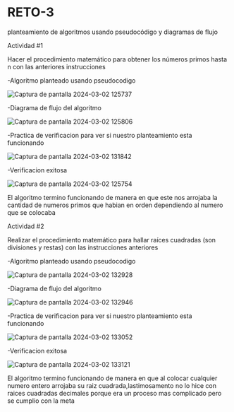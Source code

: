 # RETO-3

planteamiento de algoritmos usando  pseudocódigo y diagramas de flujo

Actividad #1

Hacer el procedimiento matemático  para obtener los números primos hasta n con las anteriores instrucciones

-Algoritmo planteado usando pseudocodigo

![Captura de pantalla 2024-03-02 125737](https://github.com/JeysonRomero/RETO-3/assets/159095091/d709eaf8-de2a-4b4e-a6fc-bafde1c16fbc)


-Diagrama de flujo del algoritmo

![Captura de pantalla 2024-03-02 125806](https://github.com/JeysonRomero/RETO-3/assets/159095091/c5ea5b57-c72e-4296-99c0-19c87d5a11c4)


-Practica de verificacion para ver si nuestro planteamiento esta funcionando

![Captura de pantalla 2024-03-02 131842](https://github.com/JeysonRomero/RETO-3/assets/159095091/a1c23370-319e-4fae-bc11-944e248a3fb2)


-Verificacion exitosa

![Captura de pantalla 2024-03-02 125754](https://github.com/JeysonRomero/RETO-3/assets/159095091/4d42772b-83f2-41f0-b3e8-8c3d29a94c55)

El algoritmo termino funcionando de manera en que  este nos arrojaba la cantidad de numeros primos que habian en orden dependiendo al numero que se colocaba


Actividad #2

Realizar  el procedimiento matemático para hallar raíces cuadradas (son divisiones y restas) con las instrucciones anteriores

-Algoritmo planteado usando pseudocodigo

![Captura de pantalla 2024-03-02 132928](https://github.com/JeysonRomero/RETO-3/assets/159095091/68e34c23-3b86-4585-8dcb-4fdf77872cf0)


-Diagrama de flujo del algoritmo

![Captura de pantalla 2024-03-02 132946](https://github.com/JeysonRomero/RETO-3/assets/159095091/97ab9627-5a90-4e08-8206-a9a396dd2145)


-Practica de verificacion para ver si nuestro planteamiento esta funcionando

![Captura de pantalla 2024-03-02 133052](https://github.com/JeysonRomero/RETO-3/assets/159095091/93e791ae-cb7d-4211-ab30-af7945091120)

-Verificacion exitosa

![Captura de pantalla 2024-03-02 133121](https://github.com/JeysonRomero/RETO-3/assets/159095091/bcd1187b-73ec-4124-af19-5aab22d96633)

El algoritmo termino funcionando de manera en que al colocar cualquier numero entero arrojaba su raiz cuadrada,lastimosamento no lo hice con raices cuadradas decimales porque era un proceso mas complicado pero se cumplio con 
la meta





